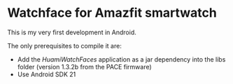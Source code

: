 # Watchface for Amazfit smartwatch

This is my very first development in Android.

The only prerequisites to compile it are:

* Add the *HuamiWatchFaces* application as a jar dependency into the libs folder (version 1.3.2b from the PACE firmware)
* Use Android SDK 21
